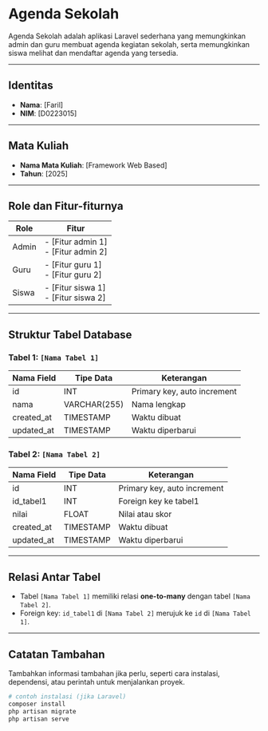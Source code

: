 <!-- <p align="center"><a href="https://laravel.com" target="_blank"><img src="https://raw.githubusercontent.com/laravel/art/master/logo-lockup/5%20SVG/2%20CMYK/1%20Full%20Color/laravel-logolockup-cmyk-red.svg" width="400" alt="Laravel Logo"></a></p>

<p align="center">
<a href="https://github.com/laravel/framework/actions"><img src="https://github.com/laravel/framework/workflows/tests/badge.svg" alt="Build Status"></a>
<a href="https://packagist.org/packages/laravel/framework"><img src="https://img.shields.io/packagist/dt/laravel/framework" alt="Total Downloads"></a>
<a href="https://packagist.org/packages/laravel/framework"><img src="https://img.shields.io/packagist/v/laravel/framework" alt="Latest Stable Version"></a>
<a href="https://packagist.org/packages/laravel/framework"><img src="https://img.shields.io/packagist/l/laravel/framework" alt="License"></a>
</p>

## About Laravel

Laravel is a web application framework with expressive, elegant syntax. We believe development must be an enjoyable and creative experience to be truly fulfilling. Laravel takes the pain out of development by easing common tasks used in many web projects, such as:

-   [Simple, fast routing engine](https://laravel.com/docs/routing).
-   [Powerful dependency injection container](https://laravel.com/docs/container).
-   Multiple back-ends for [session](https://laravel.com/docs/session) and [cache](https://laravel.com/docs/cache) storage.
-   Expressive, intuitive [database ORM](https://laravel.com/docs/eloquent).
-   Database agnostic [schema migrations](https://laravel.com/docs/migrations).
-   [Robust background job processing](https://laravel.com/docs/queues).
-   [Real-time event broadcasting](https://laravel.com/docs/broadcasting).

Laravel is accessible, powerful, and provides tools required for large, robust applications.

## Learning Laravel

Laravel has the most extensive and thorough [documentation](https://laravel.com/docs) and video tutorial library of all modern web application frameworks, making it a breeze to get started with the framework.

You may also try the [Laravel Bootcamp](https://bootcamp.laravel.com), where you will be guided through building a modern Laravel application from scratch.

If you don't feel like reading, [Laracasts](https://laracasts.com) can help. Laracasts contains thousands of video tutorials on a range of topics including Laravel, modern PHP, unit testing, and JavaScript. Boost your skills by digging into our comprehensive video library.

## Laravel Sponsors

We would like to extend our thanks to the following sponsors for funding Laravel development. If you are interested in becoming a sponsor, please visit the [Laravel Partners program](https://partners.laravel.com).

### Premium Partners

-   **[Vehikl](https://vehikl.com/)**
-   **[Tighten Co.](https://tighten.co)**
-   **[Kirschbaum Development Group](https://kirschbaumdevelopment.com)**
-   **[64 Robots](https://64robots.com)**
-   **[Curotec](https://www.curotec.com/services/technologies/laravel/)**
-   **[DevSquad](https://devsquad.com/hire-laravel-developers)**
-   **[Redberry](https://redberry.international/laravel-development/)**
-   **[Active Logic](https://activelogic.com)**

## Contributing

Thank you for considering contributing to the Laravel framework! The contribution guide can be found in the [Laravel documentation](https://laravel.com/docs/contributions).

## Code of Conduct

In order to ensure that the Laravel community is welcoming to all, please review and abide by the [Code of Conduct](https://laravel.com/docs/contributions#code-of-conduct).

## Security Vulnerabilities

If you discover a security vulnerability within Laravel, please send an e-mail to Taylor Otwell via [taylor@laravel.com](mailto:taylor@laravel.com). All security vulnerabilities will be promptly addressed.

## License

The Laravel framework is open-sourced software licensed under the [MIT license](https://opensource.org/licenses/MIT). -->

# Agenda Sekolah

Agenda Sekolah adalah aplikasi Laravel sederhana yang memungkinkan admin dan guru membuat agenda kegiatan sekolah, serta memungkinkan siswa melihat dan mendaftar agenda yang tersedia.

---

## Identitas

-   **Nama**: [Faril]
-   **NIM**: [D0223015]

---

## Mata Kuliah

-   **Nama Mata Kuliah**: [Framework Web Based]
-   **Tahun**: [2025]

---

## Role dan Fitur-fiturnya

| Role  | Fitur                                    |
| ----- | ---------------------------------------- |
| Admin | - [Fitur admin 1] <br> - [Fitur admin 2] |
| Guru  | - [Fitur guru 1] <br> - [Fitur guru 2]   |
| Siswa | - [Fitur siswa 1] <br> - [Fitur siswa 2] |

---

## Struktur Tabel Database

### Tabel 1: `[Nama Tabel 1]`

| Nama Field | Tipe Data    | Keterangan                  |
| ---------- | ------------ | --------------------------- |
| id         | INT          | Primary key, auto increment |
| nama       | VARCHAR(255) | Nama lengkap                |
| created_at | TIMESTAMP    | Waktu dibuat                |
| updated_at | TIMESTAMP    | Waktu diperbarui            |

### Tabel 2: `[Nama Tabel 2]`

| Nama Field | Tipe Data | Keterangan                  |
| ---------- | --------- | --------------------------- |
| id         | INT       | Primary key, auto increment |
| id_tabel1  | INT       | Foreign key ke tabel1       |
| nilai      | FLOAT     | Nilai atau skor             |
| created_at | TIMESTAMP | Waktu dibuat                |
| updated_at | TIMESTAMP | Waktu diperbarui            |

---

## Relasi Antar Tabel

-   Tabel `[Nama Tabel 1]` memiliki relasi **one-to-many** dengan tabel `[Nama Tabel 2]`.
-   Foreign key: `id_tabel1` di `[Nama Tabel 2]` merujuk ke `id` di `[Nama Tabel 1]`.

---

## Catatan Tambahan

Tambahkan informasi tambahan jika perlu, seperti cara instalasi, dependensi, atau perintah untuk menjalankan proyek.

```bash
# contoh instalasi (jika Laravel)
composer install
php artisan migrate
php artisan serve

```
